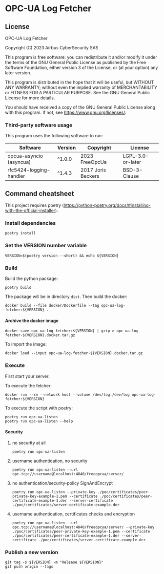 # OPC-UA Log Fetcher

## License

OPC-UA Log Fetcher

Copyright (C) 2023 Airbus CyberSecurity SAS

This program is free software: you can redistribute it and/or modify it under
the terms of the GNU General Public License as published by the Free Software
Foundation, either version 3 of the License, or (at your option) any later
version.

This program is distributed in the hope that it will be useful, but WITHOUT ANY
WARRANTY; without even the implied warranty of MERCHANTABILITY or FITNESS FOR A
PARTICULAR PURPOSE.  See the GNU General Public License for more details.

You should have received a copy of the GNU General Public License along with
this program.  If not, see <https://www.gnu.org/licenses/>.

### Third-party software usage

This program uses the following software to run:

| Software | Version | Copyright | License |
|-|-|-|-|
| opcua-asyncio (asyncua) | ^1.0.0 | 2023 FreeOpcUa  | LGPL-3.0-or-later |
| rfc5424-logging-handler | ^1.4.3 | 2017 Joris Beckers | BSD-3-Clause |


## Command cheatsheet

This project requires poetry (https://python-poetry.org/docs/#installing-with-the-official-installer).

### Install dependencies
```
poetry install
```

### Set the VERSION number variable
```
VERSION=$(poetry version --short) && echo ${VERSION}
```

### Build

Build the python package:
```
poetry build
```
The package will be in directory `dist`.
Then build the docker:
```
docker build --file docker/Dockerfile --tag opc-ua-log-fetcher:${VERSION} .
```

#### Archive the docker image
```
docker save opc-ua-log-fetcher:${VERSION} | gzip > opc-ua-log-fetcher-${VERSION}.docker.tar.gz
```

To import the image:
```
docker load --input opc-ua-log-fetcher-${VERSION}.docker.tar.gz
```

### Execute
First start your server.

To execute the fetcher:
```
docker run --rm --network host --volume /dev/log:/dev/log opc-ua-log-fetcher:${VERSION}
```

To execute the script with poetry:
```
poetry run opc-ua-listen
poetry run opc-ua-listen --help
```

#### Security

1. no security at all
   ```
   poetry run opc-ua-listen
   ```
2. username authentication, no security
   ```
   poetry run opc-ua-listen --url opc.tcp://username@localhost:4840/freeopcua/server/
   ```
3. no authentication/security-policy SignAndEncrypt
   ```
   poetry run opc-ua-listen --private-key ./poc/certificates/peer-private-key-example-1.pem --certificate ./poc/certificates/peer-certificate-example-1.der --server-certificate ./poc/certificates/server-certificate-example.der
   ```
4. username authentication, certificates checks and encryption
   ```
   poetry run opc-ua-listen --url opc.tcp://username@localhost:4840/freeopcua/server/ --private-key ./poc/certificates/peer-private-key-example-1.pem --certificate ./poc/certificates/peer-certificate-example-1.der --server-certificate ./poc/certificates/server-certificate-example.der
   ```

### Publish a new version

```
git tag -s ${VERSION} -m "Release ${VERSION}"
git push origin --tags
```
